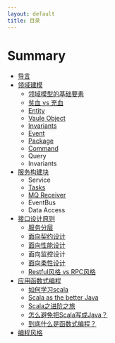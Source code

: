 ```yaml
---
layout: default
title: 目录
---
```


# Summary

* [导言](readme.html)
* [领域建模](chapter1-about-ddd.md)
  * [领域模型的基础要素](ling-yu-mo-xing-de-ji-chu-yao-su.md)
  * [贫血 vs 充血](mo-xing-zhi-zheng-ff1a-pin-xie-vs-chong-xie.md)
  * [Entity](ling-yu-mo-xing-zhi-gou-jian-kuai/entity.md)
  * [Vaule Object](vaule-object.md)
  * [Invariants](invariants.md)
  * [Event](event.md)
  * [Package](package.md)
  * [Command](command.md)
  * Query
  * Invariants
* [服务构建块](fu-wu-gou-jian-kuai.md)
  * Service
  * [Tasks](fu-wu-gou-jian-kuai/tasks.md)
  * [MQ Receiver](fu-wu-gou-jian-kuai/mq-receiver.md)
  * EventBus
  * Data Access
* [接口设计原则](jie-kou-she-ji-yuan-ze.md)
  * [服务分层](jie-kou-she-ji-yuan-ze/fu-wu-fen-ceng.md)
  * [面向契约设计](jie-kou-she-ji-yuan-ze/mian-xiang-qi-yue-she-ji.md)
  * [面向性能设计](jie-kou-she-ji-yuan-ze/mian-xiang-xing-neng-she-ji.md)
  * 面向监控设计
  * [面向柔性设计](jie-kou-she-ji-yuan-ze/rou-xing-she-ji.md)
  * [Restful风格 vs RPC风格](jie-kou-she-ji-yuan-ze/restfulfeng-ge-vs-rpc-feng-ge.md)
* [应用函数式编程](ying-yong-han-shu-shi-bian-cheng.md)
  * [如何学习scala](ying-yong-han-shu-shi-bian-cheng/ru-he-xue-xi-scala.md)
  * [Scala as the better Java](ying-yong-han-shu-shi-bian-cheng/scala-as-a-better-java.md)
  * [Scala之进阶之旅](ying-yong-han-shu-shi-bian-cheng/scalazhi-jin-jie-zhi-lv.md)
  * [怎么避免把Scala写成Java？](ying-yong-han-shu-shi-bian-cheng/zen-yao-bi-mian-ba-scala-xie-cheng-java.md)
  * [到底什么是函数式编程？](ying-yong-han-shu-shi-bian-cheng/dao-di-shi-yao-shi-han-shu-shi-bian-cheng-ff1f.md)
* [编程风格](bian-cheng-feng-ge.md)
